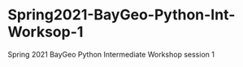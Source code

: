# Spring2021-BayGeo-Python-Int-Worksop-1
 Spring 2021 BayGeo Python Intermediate Workshop session 1
